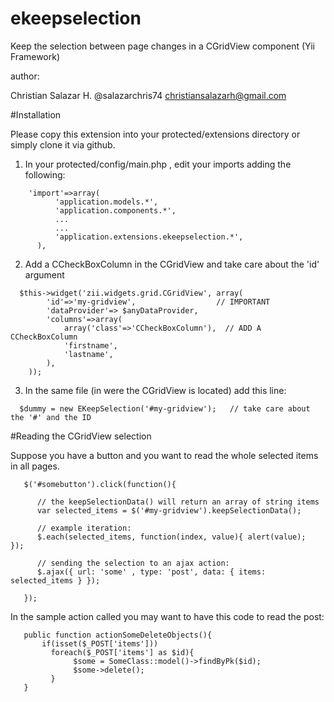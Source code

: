 ekeepselection
==============

Keep the selection between page changes in a CGridView component (Yii Framework)

author:

  Christian Salazar H.  @salazarchris74  christiansalazarh@gmail.com

#Installation

Please copy this extension into your protected/extensions directory or simply clone it via github.

1) In your protected/config/main.php , edit your imports adding the following:
~~~
  	'import'=>array(
		  'application.models.*',
		  'application.components.*',
		  ...
		  ...
		  'application.extensions.ekeepselection.*',
	  ),
~~~
2) Add a CCheckBoxColumn in the CGridView and take care about the 'id' argument
~~~
  $this->widget('zii.widgets.grid.CGridView', array(
		'id'=>'my-gridview',                  // IMPORTANT
		'dataProvider'=> $anyDataProvider,
		'columns'=>array(
			array('class'=>'CCheckBoxColumn'),  // ADD A CCheckBoxColumn
			'firstname',
			'lastname',
		),
	));
~~~
3) In the same file (in were the CGridView is located) add this line:
~~~  
  $dummy = new EKeepSelection('#my-gridview');   // take care about the '#' and the ID
~~~

#Reading the CGridView selection

Suppose you have a button and you want to read the whole selected items in all pages.

~~~
   $('#somebutton').click(function(){
   
      // the keepSelectionData() will return an array of string items
      var selected_items = $('#my-gridview').keepSelectionData();
      
      // example iteration:
      $.each(selected_items, function(index, value){ alert(value);  });
      
      // sending the selection to an ajax action:
      $.ajax({ url: 'some' , type: 'post', data: { items: selected_items } });
      
   });
~~~

In the sample action called you may want to have this code to read the post:

~~~
   public function actionSomeDeleteObjects(){
       if(isset($_POST['items']))
         foreach($_POST['items'] as $id){
              $some = SomeClass::model()->findByPk($id);
              $some->delete();
         }
   }
~~~


